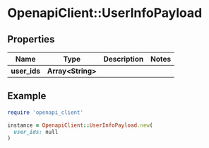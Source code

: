 # OpenapiClient::UserInfoPayload

## Properties

| Name | Type | Description | Notes |
| ---- | ---- | ----------- | ----- |
| **user_ids** | **Array&lt;String&gt;** |  |  |

## Example

```ruby
require 'openapi_client'

instance = OpenapiClient::UserInfoPayload.new(
  user_ids: null
)
```

